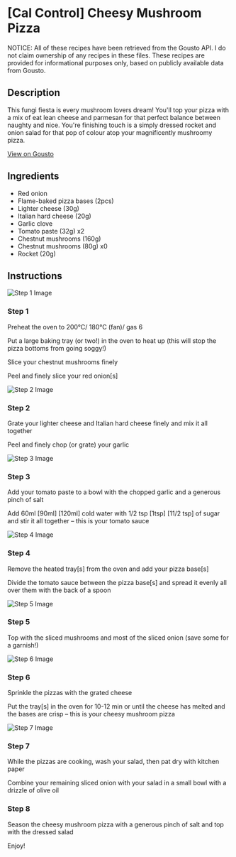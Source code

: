 # [Cal Control] Cheesy Mushroom Pizza

NOTICE: All of these recipes have been retrieved from the Gousto API. I do not claim ownership of any recipes in these files. These recipes are provided for informational purposes only, based on publicly available data from Gousto.

## Description

This fungi fiesta is every mushroom lovers dream! You'll top your pizza with a mix of eat lean cheese and parmesan for that perfect balance between naughty and nice. You're finishing touch is a simply dressed rocket and onion salad for that pop of colour atop your magnificently mushroomy pizza. 

[View on Gousto](https://www.gousto.co.uk/recipes/cookbook/lighter-veggie-fajita-pizza-with-chipotle-salad)

## Ingredients

- Red onion
- Flame-baked pizza bases (2pcs)
- Lighter cheese (30g)
- Italian hard cheese (20g)
- Garlic clove
- Tomato paste (32g) x2
- Chestnut mushrooms (160g)
- Chestnut mushrooms (80g) x0
- Rocket (20g)

## Instructions

![Step 1 Image](https://production-media.gousto.co.uk/cms/recipe-step-image/Step-1-1681833721301-x200.jpg)

### Step 1

Preheat the oven to 200°C/ 180°C (fan)/ gas 6

Put a large baking tray (or two!) in the oven to heat up (this will stop the pizza bottoms from going soggy!)

Slice your chestnut mushrooms finely

Peel and finely slice your red onion[s]

![Step 2 Image](https://production-media.gousto.co.uk/cms/recipe-step-image/Step-2-1681833727611-x200.jpg)

### Step 2

Grate your lighter cheese and Italian hard cheese finely and mix it all together

Peel and finely chop (or grate) your garlic

![Step 3 Image](https://production-media.gousto.co.uk/cms/recipe-step-image/Step-3-1681833731553-x200.jpg)

### Step 3

Add your tomato paste to a bowl with the chopped garlic and a generous pinch of salt

Add 60ml <span class="text-purple">[90ml]</span> <span class="text-danger">[120ml]</span> cold water with 1/2 tsp <span class="text-purple">[1tsp]</span> <span class="text-danger">[11/2 tsp] </span>of sugar and stir it all together – this is your tomato sauce

![Step 4 Image](https://production-media.gousto.co.uk/cms/recipe-step-image/Step-4-1681833736632-x200.jpg)

### Step 4

Remove the heated tray[s] from the oven and add your pizza base[s]

Divide the tomato sauce between the pizza base[s] and spread it evenly all over them with the back of a spoon

![Step 5 Image](https://production-media.gousto.co.uk/cms/recipe-step-image/Step-5-1681833742168-x200.jpg)

### Step 5

Top with the sliced mushrooms and most of the sliced onion (save some for a garnish!)

![Step 6 Image](https://production-media.gousto.co.uk/cms/recipe-step-image/Step-6-1681833746726-x200.jpg)

### Step 6

Sprinkle the pizzas with the grated cheese

Put the tray[s] in the oven for 10-12 min or until the cheese has melted and the bases are crisp – this is your cheesy mushroom pizza

![Step 7 Image](https://production-media.gousto.co.uk/cms/recipe-step-image/Step-7-1681833751348-x200.jpg)

### Step 7

While the pizzas are cooking, wash your salad, then pat dry with kitchen paper

Combine your remaining sliced onion with your salad in a small bowl with a drizzle of olive oil

### Step 8

Season the cheesy mushroom pizza with a generous pinch of salt and top with the dressed salad

Enjoy!

